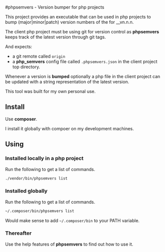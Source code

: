 #phpsemvers - Version bumper for php projects

This project provides an executable that can be used in php projects 
to bump (major|minor|patch) version numbers of the for __vn.n.n.

The client php project must be using git for version control as __phpsemvers__
keeps track of the latest version through git tags. 

And expects:

- a git remote called `origin`
- a __php_semvers__ config file called `.phpsemvers.json` in the client project top directory.

Whenever a version is __bumped__ optionally a php file in the client project
can be updated with a string representation of the latest version.

This tool was built for my own personal use.

## Install

Use __composer__.

I install it globally with compoer on my development machines.

## Using

### Installed locally in a php project

Run the following to get a list of commands.

```bash
./vendor/bin/phpsemvers list
```

### Installed globally

Run the following to get a list of commands.

```bash
~/.composer/bin/phpsemvers list
```
Would make sense to add `~/.composer/bin` to your PATH variable.

### Thereafter

Use the help features of __phpsemvers__ to find out how to use it.

